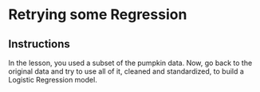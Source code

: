# Retrying some Regression

## Instructions

In the lesson, you used a subset of the pumpkin data. Now, go back to the original data and try to use all of it, cleaned and standardized, to build a Logistic Regression model.
